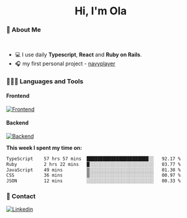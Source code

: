 <h1 align="center">Hi, I'm Ola</h1>

### 💅 About Me

<br/>

- 💻 I use daily **Typescript**, **React** and **Ruby on Rails**.
- 🎧 my first personal project - [navyplayer](https://navyplayer.netlify.app/)

### 👩🏻‍💻 Languages and Tools

#### Frontend

[![Frontend](https://skillicons.dev/icons?i=react,nextjs,ts,js,html,css,scss,tailwind)](https://skillicons.dev)

#### Backend
[![Backend](https://skillicons.dev/icons?i=nodejs,express,nestjs,rails,graphql)](https://skillicons.dev)

**This week I spent my time on:**

<!--START_SECTION:waka-->

```txt
TypeScript    57 hrs 57 mins  ███████████████████████░░   92.17 %
Ruby          2 hrs 22 mins   █░░░░░░░░░░░░░░░░░░░░░░░░   03.77 %
JavaScript    49 mins         ▒░░░░░░░░░░░░░░░░░░░░░░░░   01.30 %
CSS           36 mins         ▒░░░░░░░░░░░░░░░░░░░░░░░░   00.97 %
JSON          12 mins         ░░░░░░░░░░░░░░░░░░░░░░░░░   00.33 %
```

<!--END_SECTION:waka-->

### 📨 Contact
  
[![Linkedin](https://skillicons.dev/icons?i=linkedin)](https://linkedin.com/in/aleksandra-kamińska)
